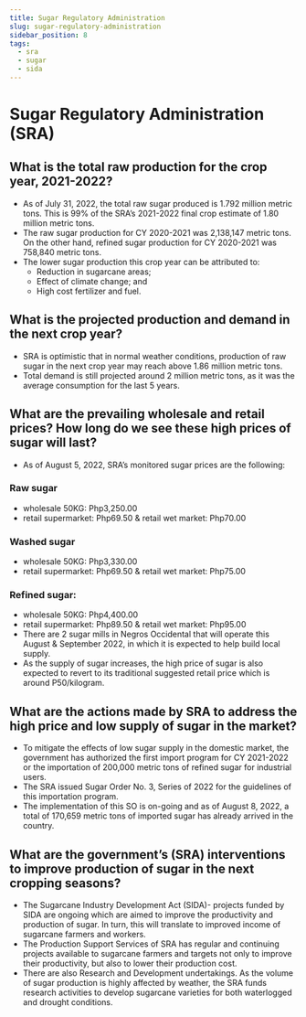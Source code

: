 ```yaml
---
title: Sugar Regulatory Administration
slug: sugar-regulatory-administration
sidebar_position: 8
tags:
  - sra
  - sugar
  - sida
---
```


# Sugar Regulatory Administration (SRA)

## What is the total raw production for the crop year, 2021-2022?

- As of July 31, 2022, the total raw sugar produced is 1.792 million metric tons. This is 99% of the SRA’s 2021-2022 final crop estimate of 1.80 million metric tons.
- The raw sugar production for CY 2020-2021 was 2,138,147 metric tons. On the other hand, refined sugar production for CY 2020-2021 was 758,840 metric tons.
- The lower sugar production this crop year can be attributed to:
  - Reduction in sugarcane areas;
  - Effect of climate change; and
  - High cost fertilizer and fuel.
  
## What is the projected production and demand in the next crop year?

- SRA is optimistic that in normal weather conditions, production of raw sugar in the next crop year may reach above 1.86 million metric tons.
- Total demand is still projected around 2 million metric tons, as it was the average consumption for the last 5 years.

## What are the prevailing wholesale and retail prices? How long do we see these high prices of sugar will last?

- As of August 5, 2022, SRA’s monitored sugar prices are the following:

### Raw sugar
  - wholesale 50KG: Php3,250.00
  - retail supermarket: Php69.50 & retail wet market: Php70.00

### Washed sugar
  - wholesale 50KG: Php3,330.00
  - retail supermarket: Php69.50 & retail wet market: Php75.00

### Refined sugar:
  - wholesale 50KG: Php4,400.00
  - retail supermarket: Php89.50 & retail wet market: Php95.00
- There are 2 sugar mills in Negros Occidental that will operate this August & September 2022, in which it is expected to help build local supply.
- As the supply of sugar increases, the high price of sugar is also expected to revert to its traditional suggested retail price which is around P50/kilogram.


## What are the actions made by SRA to address the high price and low supply of sugar in the market?

- To mitigate the effects of low sugar supply in the domestic market, the government has authorized the first import program for CY 2021-2022 or the importation of 200,000 metric tons of refined sugar for industrial users.
- The SRA issued Sugar Order No. 3, Series of 2022 for the guidelines of this importation program.
- The implementation of this SO is on-going and as of August 8, 2022, a total of 170,659 metric tons of imported sugar has already arrived in the country.

## What are the government’s (SRA) interventions to improve production of sugar in the next cropping seasons?

- The Sugarcane Industry Development Act (SIDA)- projects funded by SIDA are ongoing which are aimed to improve the productivity and production of sugar. In turn, this will translate to improved income of sugarcane farmers and workers.
- The Production Support Services of SRA has regular and continuing projects available to sugarcane farmers and targets not only to improve their productivity, but also to lower their production cost.
- There are also Research and Development undertakings. As the volume of sugar production is highly affected by weather, the SRA funds research activities to develop sugarcane varieties for both waterlogged and drought conditions.
